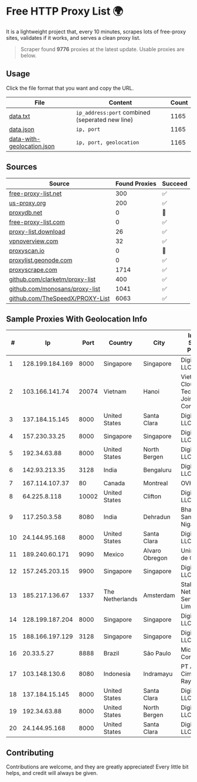 
# Free HTTP Proxy List 🌍

It is a lightweight project that, every 10 minutes, scrapes lots of free-proxy sites, validates if it works, and serves a clean proxy list.


> Scraper found **9776** proxies at the latest update. Usable proxies are below.

## Usage

Click the file format that you want and copy the URL.


|File|Content|Count|
|----|-------|-----|
|[data.txt](https://raw.githubusercontent.com/themiralay/Proxy-List-World/master/data.txt)|`ip_address:port` combined (seperated new line)|1165|
|[data.json](https://raw.githubusercontent.com/themiralay/Proxy-List-World/master/data.json)|`ip, port`|1165|
|[data-with-geolocation.json](https://raw.githubusercontent.com/themiralay/Proxy-List-World/master/data-with-geolocation.json)|`ip, port, geolocation`|1165|

## Sources

|Source|Found Proxies|Succeed|
|------|-------------|-------|
|[free-proxy-list.net](https://free-proxy-list.net)|300|✅|
|[us-proxy.org](https://www.us-proxy.org)|200|✅|
|[proxydb.net](http://proxydb.net)|0|🚫|
|[free-proxy-list.com](https://free-proxy-list.com/?page=&port=&type%5B%5D=http&type%5B%5D=https&up_time=0&search=Search)|0|✅|
|[proxy-list.download](https://www.proxy-list.download/HTTP)|26|✅|
|[vpnoverview.com](https://vpnoverview.com/privacy/anonymous-browsing/free-proxy-servers)|32|✅|
|[proxyscan.io](https://www.proxyscan.io)|0|🚫|
|[proxylist.geonode.com](https://proxylist.geonode.com/api/proxy-list?limit=300&page=1&sort_by=lastChecked&sort_type=desc&protocols=http,https)|0|✅|
|[proxyscrape.com](https://api.proxyscrape.com/v2/?request=displayproxies&protocol=http&timeout=10000&country=all&ssl=all&anonymity=all)|1714|✅|
|[github.com/clarketm/proxy-list](https://raw.githubusercontent.com/clarketm/proxy-list/master/proxy-list-raw.txt)|400|✅|
|[github.com/monosans/proxy-list](https://raw.githubusercontent.com/monosans/proxy-list/main/proxies/http.txt)|1041|✅|
|[github.com/TheSpeedX/PROXY-List](https://raw.githubusercontent.com/TheSpeedX/PROXY-List/master/http.txt)|6063|✅|


## Sample Proxies With Geolocation Info

|#|Ip|Port|Country|City|Internet Service Provider|
|-|--|----|-------|----|-------------------------|
|1|128.199.184.169|8000|Singapore|Singapore|DigitalOcean, LLC|
|2|103.166.141.74|20074|Vietnam|Hanoi|Viet NAM Cloud Technology Joint Stock Company|
|3|137.184.15.145|8000|United States|Santa Clara|DigitalOcean, LLC|
|4|157.230.33.25|8000|Singapore|Singapore|DigitalOcean, LLC|
|5|192.34.63.88|8000|United States|North Bergen|DigitalOcean, LLC|
|6|142.93.213.35|3128|India|Bengaluru|DigitalOcean, LLC|
|7|167.114.107.37|80|Canada|Montreal|OVH SAS|
|8|64.225.8.118|10002|United States|Clifton|DigitalOcean, LLC|
|9|117.250.3.58|8080|India|Dehradun|Bharat Sanchar Nigam Ltd|
|10|24.144.95.168|8000|United States|Santa Clara|DigitalOcean, LLC|
|11|189.240.60.171|9090|Mexico|Alvaro Obregon|Uninet S.A. de C.V.|
|12|157.245.203.15|9900|Singapore|Singapore|DigitalOcean, LLC|
|13|185.217.136.67|1337|The Netherlands|Amsterdam|Stallion Network Services Limited|
|14|128.199.187.204|8000|Singapore|Singapore|DigitalOcean, LLC|
|15|188.166.197.129|3128|Singapore|Singapore|DigitalOcean, LLC|
|16|20.33.5.27|8888|Brazil|São Paulo|Microsoft Corporation|
|17|103.148.130.6|8080|Indonesia|Indramayu|PT Anugerah Cimanuk Raya|
|18|137.184.15.145|8000|United States|Santa Clara|DigitalOcean, LLC|
|19|192.34.63.88|8000|United States|North Bergen|DigitalOcean, LLC|
|20|24.144.95.168|8000|United States|Santa Clara|DigitalOcean, LLC|



## Contributing

Contributions are welcome, and they are greatly appreciated! Every
little bit helps, and credit will always be given.

